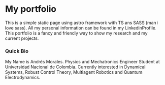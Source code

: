 # My portfolio 
This is a simple static page using astro framework with TS ans SASS (man i love sass). All my personal information can be found in my LinkedinProfile. This portfolio is a fancy and friendly way to show my research and my current projects.

### Quick Bio 
My Name is Andrés Morales. Physics and Mechatronics Engineer Student at Universidad Nacional de Colombia. Currently interested in Dynamical Systems, Robust Control Theory, Multiagent Robotics and Quantum Electrodynamics. 


